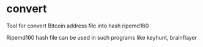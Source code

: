# convert
Tool for convert Bitcoin address file into hash ripemd160

Ripemd160 hash file can be used in such programs like keyhunt, brainflayer  
